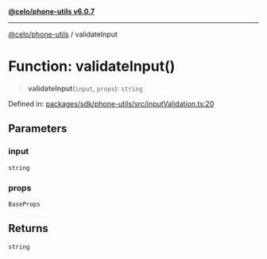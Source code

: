 [**@celo/phone-utils v6.0.7**](../README.md)

***

[@celo/phone-utils](../globals.md) / validateInput

# Function: validateInput()

> **validateInput**(`input`, `props`): `string`

Defined in: [packages/sdk/phone-utils/src/inputValidation.ts:20](https://github.com/celo-org/developer-tooling/blob/master/packages/sdk/phone-utils/src/inputValidation.ts#L20)

## Parameters

### input

`string`

### props

`BaseProps`

## Returns

`string`
